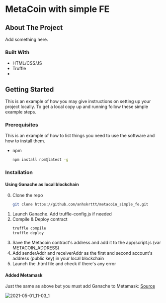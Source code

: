 # MetaCoin with simple FE

<!-- ABOUT THE PROJECT -->

## About The Project

Add something here.

### Built With

- HTML/CSS/JS
- Truffle
-

<!-- GETTING STARTED -->

## Getting Started

This is an example of how you may give instructions on setting up your project locally.
To get a local copy up and running follow these simple example steps.

### Prerequisites

This is an example of how to list things you need to use the software and how to install them.

- npm
  ```sh
  npm install npm@latest -g
  ```

### Installation

#### Using Ganache as local blockchain

0. Clone the repo
   ```sh
   git clone https://github.com/anhskrttt/metacoin_simple_fe.git
   ```
1. Launch Ganache. Add truffle-config.js if needed
2. Compile & Deploy contract
   ```sh
   truffle compile
   truffle deploy
   ```
3. Save the Metacoin contract's address and add it to the app/script.js (var METACOIN_ADDRESS)
4. Add senderAddr and receiverAddr as the first and second account's address (public key) in your local blockchain
5. Launch the .html file and check if there's any error

#### Added Metamask

Just the same as above but you must add Ganache to Metamask: [Source](https://dapp-world.com/blogs/01/how-to-connect-ganache-with-metamask-and-deploy-smart-contracts-on-remix-without-1619847868947#:~:text=Connection%20of%20Ganache%20with%20Metamask%20%3A&text=Open%20Metamask%20and%20go%20to,ID%20for%20ganache%20is%201337.)

![2021-05-01_11-03_1](https://user-images.githubusercontent.com/41201391/161360766-c18dd9dd-b488-4a84-b4f1-e9300891b314.png)

